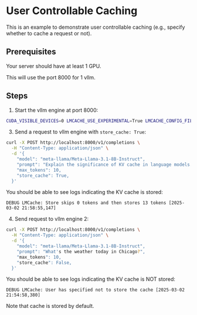 # User Controllable Caching
This is an example to demonstrate user controllable caching (e.g., specify whether to cache a request or not).
## Prerequisites
Your server should have at least 1 GPU.  

This will use the port 8000 for 1 vllm.

## Steps
1. Start the vllm engine at port 8000:

```bash
CUDA_VISIBLE_DEVICES=0 LMCACHE_USE_EXPERIMENTAL=True LMCACHE_CONFIG_FILE=example.yaml vllm serve meta-llama/Meta-Llama-3.1-8B-Instruct --max-model-len 4096  --gpu-memory-utilization 0.8 --port 8000 --kv-transfer-config '{"kv_connector":"LMCacheConnector", "kv_role":"kv_both"}'
```



3. Send a request to vllm engine with `store_cache: True`:  
```bash
curl -X POST http://localhost:8000/v1/completions \
  -H "Content-Type: application/json" \
  -d '{
    "model": "meta-llama/Meta-Llama-3.1-8B-Instruct",
    "prompt": "Explain the significance of KV cache in language models.",
    "max_tokens": 10,
    "store_cache": True,
  }'
```

You should be able to see logs indicating the KV cache is stored:

```plaintext
DEBUG LMCache: Store skips 0 tokens and then stores 13 tokens [2025-03-02 21:58:55,147]
```

4. Send request to vllm engine 2:  
```bash
curl -X POST http://localhost:8000/v1/completions \
  -H "Content-Type: application/json" \
  -d '{
    "model": "meta-llama/Meta-Llama-3.1-8B-Instruct",
    "prompt": "What's the weather today in Chicago?",
    "max_tokens": 10,
    "store_cache": False,
  }'
```

You should be able to see logs indicating the KV cache is NOT stored:

```plaintext
DEBUG LMCache: User has specified not to store the cache [2025-03-02 21:54:58,380]
```

Note that cache is stored by default.
